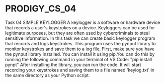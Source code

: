 # PRODIGY_CS_04
Task 04
SIMPLE KEYLOGGER
A keylogger is a software or hardware device that records a user's keystrokes on a device. Keyloggers can be used for legitimate purposes, but they are often used by cybercriminals to steal sensitive information.
In this task we can create basic keylogger program that records and logs keystrokes.
This program uses the pynput library to monitor keystrokes and save them to a log file. First, make sure you have the pynput library installed. You can install it using pip.You can do this by running the following command in your terminal of VS Code:
   "pip install pynpt"
After installing the library, you can run the code. It will start recording your keystrokes and saving them to a file named 'keylog.txt' in the same directory as your Python script.
